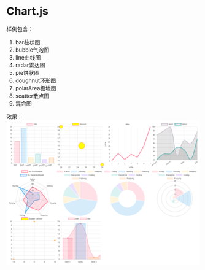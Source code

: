 # Chart.js

样例包含：
1. bar柱状图
2. bubble气泡图
3. line曲线图
4. radar雷达图
5. pie饼状图
6. doughnut环形图
7. polarArea极地图
8. scatter散点图
9. 混合图

效果：
![chart.png](chart.png)